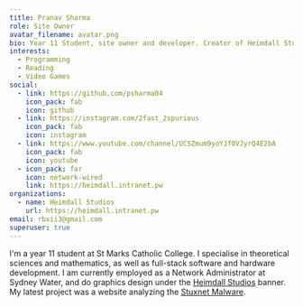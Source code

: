 ```yaml
---
title: Pranav Sharma
role: Site Owner
avatar_filename: avatar.png
bio: Year 11 Student, site owner and developer. Creator of Heimdall Studios.
interests:
  - Programming
  - Reading
  - Video Games
social:
  - link: https://github.com/psharma04
    icon_pack: fab
    icon: github
  - link: https://instagram.com/2fast_2spurious
    icon_pack: fab
    icon: instagram
  - link: https://www.youtube.com/channel/UCSZmum9yoYJf0VJyrQ4E2bA
    icon_pack: fab
    icon: youtube
  - icon_pack: far
    icon: network-wired
    link: https://heimdall.intranet.pw
organizations:
  - name: Heimdall Studios
    url: https://heimdall.intranet.pw
email: rbxii3@gmail.com
superuser: true
---
```

I'm a year 11 student at St Marks Catholic College. I specialise in theoretical sciences and mathematics, as well as full-stack software and hardware development. I am currently employed as a Network Administrator at Sydney Water, and do graphics design under the [Heimdall Studios](https://heimdall.intranet.pw) banner. My latest project was a website analyzing the [Stuxnet Malware](https://stuxnet.intranet.pw).